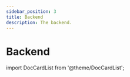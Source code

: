 ```yaml
---
sidebar_position: 3
title: Backend
description: The backend.
---
```


# Backend

<!-- Index list -->

import DocCardList from '@theme/DocCardList';

<DocCardList />
